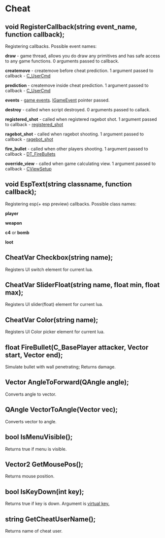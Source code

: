 # Cheat

## void RegisterCallback\(string event\_name, function callback\);

Registering callbacks. Possible event names:

**draw** - game thread, allows you do draw any primitives and has safe access to any game functions. 0 arguments passed to callback.

**createmove** - createmove before cheat prediction. 1 argument passed to callback - [C\_UserCmd](cusercmd.md)

**prediction** - createmove inside cheat prediction. 1 argument passed to callback - [C\_UserCmd](cusercmd.md)

**events** - [game events](https://wiki.alliedmods.net/Counter-Strike:_Global_Offensive_Events). [IGameEvent](igameevent.md) pointer passed.

**destroy** - called when script destroyed. 0 arguments passed to callack.

**registered\_shot** - called when registered ragebot shot. 1 argument passed to callback - [registered\_shot](https://github.com/neverlosecc/api-documentation/tree/3a04ef10ffb23dd5a75fe64fe3abb6231d05e118/methods/registered_shot.md)

**ragebot\_shot** - called when ragebot shooting. 1 argument passed to callback - [ragebot\_shot](https://github.com/neverlosecc/api-documentation/tree/3a04ef10ffb23dd5a75fe64fe3abb6231d05e118/methods/ragebot_shot.md)

**fire\_bullet** - called when other players shooting. 1 argument passed to callback - [DT\_FireBullets](https://github.com/neverlosecc/api-documentation/tree/3a04ef10ffb23dd5a75fe64fe3abb6231d05e118/methods/DT_TEFireBullets.md)

**override\_view** - called when game calculating view. 1 argument passed to callback - [CViewSetup](https://github.com/neverlosecc/api-documentation/tree/3a04ef10ffb23dd5a75fe64fe3abb6231d05e118/methods/CViewSetup.md)

## void EspText\(string classname, function callback\);

Registering esp\(+ esp preview\) callbacks. Possible class names:

**player**

**weapon**

**c4** or **bomb**

**loot**

## CheatVar Checkbox\(string name\);

Registers UI switch element for current lua.

## CheatVar SliderFloat\(string name, float min, float max\);

Registers UI slider\(float\) element for current lua.

## CheatVar Color\(string name\);

Registers UI Color picker element for current lua.

## float FireBullet\(C\_BasePlayer attacker, Vector start, Vector end\);

Simulate bullet with wall penetrating; Returns damage.

## Vector AngleToForward\(QAngle angle\);

Converts angle to vector.

## QAngle VectorToAngle\(Vector vec\);

Converts vector to angle.

## bool IsMenuVisible\(\);

Returns true if menu is visible.

## Vector2 GetMousePos\(\);

Returns mouse position.

## bool IsKeyDown\(int key\);

Returns true if key is down. Argument is [virtual key.](https://docs.microsoft.com/en-us/windows/win32/inputdev/virtual-key-codes)

## string GetCheatUserName\(\);

Returns name of cheat user.


